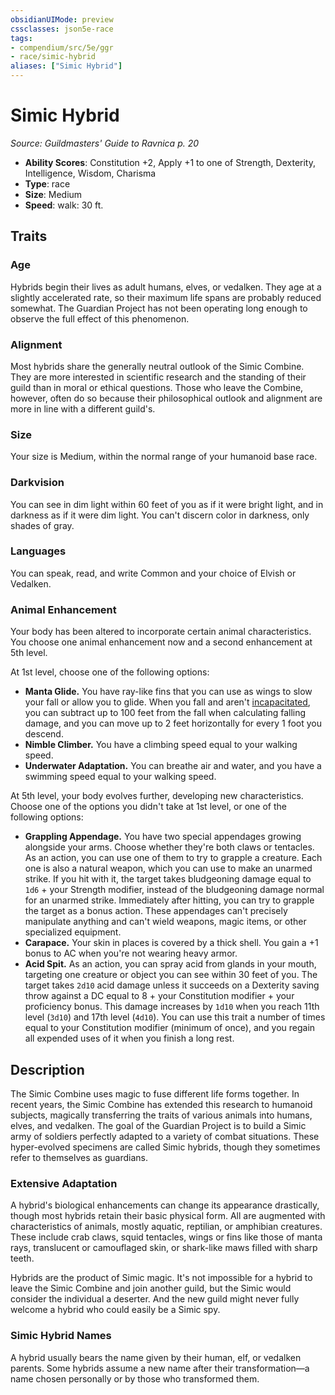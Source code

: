 ```yaml
---
obsidianUIMode: preview
cssclasses: json5e-race
tags:
- compendium/src/5e/ggr
- race/simic-hybrid
aliases: ["Simic Hybrid"]
---
```

# Simic Hybrid
*Source: Guildmasters' Guide to Ravnica p. 20*  

- **Ability Scores**: Constitution +2, Apply +1 to one of Strength, Dexterity, Intelligence, Wisdom, Charisma
- **Type**: race
- **Size**: Medium
- **Speed**: walk: 30 ft.

## Traits

### Age

Hybrids begin their lives as adult humans, elves, or vedalken. They age at a slightly accelerated rate, so their maximum life spans are probably reduced somewhat. The Guardian Project has not been operating long enough to observe the full effect of this phenomenon.

### Alignment

Most hybrids share the generally neutral outlook of the Simic Combine. They are more interested in scientific research and the standing of their guild than in moral or ethical questions. Those who leave the Combine, however, often do so because their philosophical outlook and alignment are more in line with a different guild's.

### Size

Your size is Medium, within the normal range of your humanoid base race.

### Darkvision

You can see in dim light within 60 feet of you as if it were bright light, and in darkness as if it were dim light. You can't discern color in darkness, only shades of gray.

### Languages

You can speak, read, and write Common and your choice of Elvish or Vedalken.

### Animal Enhancement

Your body has been altered to incorporate certain animal characteristics. You choose one animal enhancement now and a second enhancement at 5th level.

At 1st level, choose one of the following options:

- **Manta Glide.** You have ray-like fins that you can use as wings to slow your fall or allow you to glide. When you fall and aren't [incapacitated](/compendium/rules/conditions.md#incapacitated), you can subtract up to 100 feet from the fall when calculating falling damage, and you can move up to 2 feet horizontally for every 1 foot you descend.  
- **Nimble Climber.** You have a climbing speed equal to your walking speed.  
- **Underwater Adaptation.** You can breathe air and water, and you have a swimming speed equal to your walking speed.  

At 5th level, your body evolves further, developing new characteristics. Choose one of the options you didn't take at 1st level, or one of the following options:

- **Grappling Appendage.** You have two special appendages growing alongside your arms. Choose whether they're both claws or tentacles. As an action, you can use one of them to try to grapple a creature. Each one is also a natural weapon, which you can use to make an unarmed strike. If you hit with it, the target takes bludgeoning damage equal to `1d6` + your Strength modifier, instead of the bludgeoning damage normal for an unarmed strike. Immediately after hitting, you can try to grapple the target as a bonus action. These appendages can't precisely manipulate anything and can't wield weapons, magic items, or other specialized equipment.  
- **Carapace.** Your skin in places is covered by a thick shell. You gain a +1 bonus to AC when you're not wearing heavy armor.  
- **Acid Spit.** As an action, you can spray acid from glands in your mouth, targeting one creature or object you can see within 30 feet of you. The target takes `2d10` acid damage unless it succeeds on a Dexterity saving throw against a DC equal to 8 + your Constitution modifier + your proficiency bonus. This damage increases by `1d10` when you reach 11th level (`3d10`) and 17th level (`4d10`). You can use this trait a number of times equal to your Constitution modifier (minimum of once), and you regain all expended uses of it when you finish a long rest.  

## Description

The Simic Combine uses magic to fuse different life forms together. In recent years, the Simic Combine has extended this research to humanoid subjects, magically transferring the traits of various animals into humans, elves, and vedalken. The goal of the Guardian Project is to build a Simic army of soldiers perfectly adapted to a variety of combat situations. These hyper-evolved specimens are called Simic hybrids, though they sometimes refer to themselves as guardians.

### Extensive Adaptation

A hybrid's biological enhancements can change its appearance drastically, though most hybrids retain their basic physical form. All are augmented with characteristics of animals, mostly aquatic, reptilian, or amphibian creatures. These include crab claws, squid tentacles, wings or fins like those of manta rays, translucent or camouflaged skin, or shark-like maws filled with sharp teeth.

Hybrids are the product of Simic magic. It's not impossible for a hybrid to leave the Simic Combine and join another guild, but the Simic would consider the individual a deserter. And the new guild might never fully welcome a hybrid who could easily be a Simic spy.

### Simic Hybrid Names

A hybrid usually bears the name given by their human, elf, or vedalken parents. Some hybrids assume a new name after their transformation—a name chosen personally or by those who transformed them.